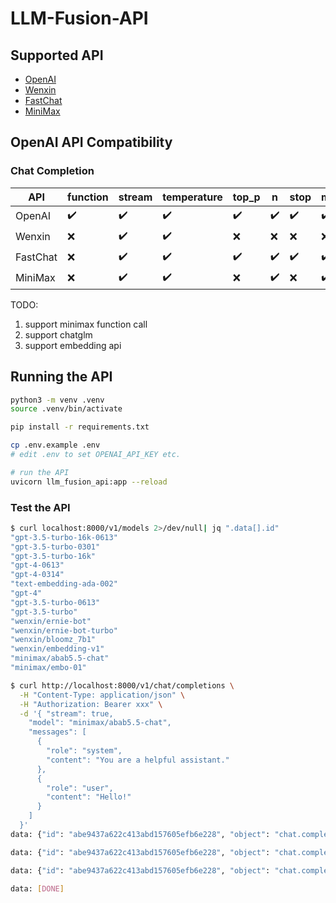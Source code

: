 # LLM-Fusion-API

## Supported API

- [OpenAI](https://platform.openai.com/docs/api-reference/introduction)
- [Wenxin](https://cloud.baidu.com/doc/WENXINWORKSHOP/s/flfmc9do2)
- [FastChat](https://github.com/lm-sys/FastChat/blob/main/docs/openai_api.md)
- [MiniMax](https://api.minimax.chat/)

## OpenAI API Compatibility

### Chat Completion

| API | function | stream | temperature | top_p | n | stop | max_tokens | presence_penalty | frequency_penalty | logit_bias |
| --- | --- | --- | --- | --- | --- | --- | --- | --- | --- | --- |
| OpenAI | ✔️ | ✔️ | ✔️ | ✔️ | ✔️ | ✔️ | ✔️ | ✔️ | ✔️ | ✔️ |
| Wenxin | ❌ | ✔️ | ✔️ | ❌ | ❌ | ❌ | ❌ | ❌ | ❌ | ❌ |
| FastChat | ❌ | ✔️ | ✔️ | ✔️ | ✔️ | ✔️ | ✔️ | ❌ | ❌ | ❌ |
| MiniMax | ❌ | ✔️ | ✔️ | ❌ | ✔️ | ❌ | ✔️ | ❌ | ❌ | ❌ |

TODO:

1. support minimax function call
2. support chatglm
3. support embedding api

## Running the API

```bash
python3 -m venv .venv
source .venv/bin/activate

pip install -r requirements.txt

cp .env.example .env
# edit .env to set OPENAI_API_KEY etc.

# run the API
uvicorn llm_fusion_api:app --reload
```

### Test the API

```bash
$ curl localhost:8000/v1/models 2>/dev/null| jq ".data[].id"
"gpt-3.5-turbo-16k-0613"
"gpt-3.5-turbo-0301"
"gpt-3.5-turbo-16k"
"gpt-4-0613"
"gpt-4-0314"
"text-embedding-ada-002"
"gpt-4"
"gpt-3.5-turbo-0613"
"gpt-3.5-turbo"
"wenxin/ernie-bot"
"wenxin/ernie-bot-turbo"
"wenxin/bloomz_7b1"
"wenxin/embedding-v1"
"minimax/abab5.5-chat"
"minimax/embo-01"

$ curl http://localhost:8000/v1/chat/completions \
  -H "Content-Type: application/json" \
  -H "Authorization: Bearer xxx" \
  -d '{ "stream": true,
    "model": "minimax/abab5.5-chat",
    "messages": [
      {
        "role": "system",
        "content": "You are a helpful assistant."
      },
      {
        "role": "user",
        "content": "Hello!"
      }
    ]
  }'
data: {"id": "abe9437a622c413abd157605efb6e228", "object": "chat.completion.chunk", "created": 1690690250, "model": "abab5.5-chat", "choices": [{"index": 0, "delta": {"role": "assistant", "content": ""}, "finish_reason": null}]}

data: {"id": "abe9437a622c413abd157605efb6e228", "object": "chat.completion.chunk", "created": 1690690250, "model": "abab5.5-chat", "choices": [{"index": 0, "delta": {"content": "Hello! How can I assist you today?"}, "finish_reason": null}]}

data: {"id": "abe9437a622c413abd157605efb6e228", "object": "chat.completion.chunk", "created": 1690690250, "model": "abab5.5-chat", "choices": [{"index": 0, "delta": {"content": ""}, "finish_reason": "stop"}]}

data: [DONE]
```